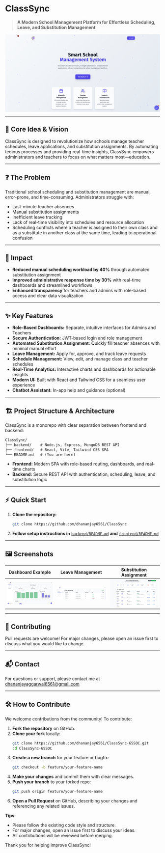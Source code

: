 # ClassSync

> **A Modern School Management Platform for Effortless Scheduling, Leave, and Substitution Management**

<p align="center">
  <img src="screenshots/landingpage.png" alt="Landing Page" style="max-width: 100%; display: block; margin: 0 auto;" />
</p>

---

## 🌟 Core Idea & Vision
ClassSync is designed to revolutionize how schools manage teacher schedules, leave applications, and substitution assignments. By automating tedious processes and providing real-time insights, ClassSync empowers administrators and teachers to focus on what matters most—education.

---

## ❓ The Problem
Traditional school scheduling and substitution management are manual, error-prone, and time-consuming. Administrators struggle with:
- Last-minute teacher absences
- Manual substitution assignments
- Inefficient leave tracking
- Lack of real-time visibility into schedules and resource allocation
- Scheduling conflicts where a teacher is assigned to their own class and as a substitute in another class at the same time, leading to operational confusion

---

## 🚀 Impact
- **Reduced manual scheduling workload by 40%** through automated substitution assignment
- **Improved administrative response time by 30%** with real-time dashboards and streamlined workflows
- **Enhanced transparency** for teachers and admins with role-based access and clear data visualization

---

## ✨ Key Features
- **Role-Based Dashboards:** Separate, intuitive interfaces for Admins and Teachers
- **Secure Authentication:** JWT-based login and role management
- **Automated Substitution Assignment:** Quickly fill teacher absences with minimal manual effort
- **Leave Management:** Apply for, approve, and track leave requests
- **Schedule Management:** View, edit, and manage class and teacher schedules
- **Real-Time Analytics:** Interactive charts and dashboards for actionable insights
- **Modern UI:** Built with React and Tailwind CSS for a seamless user experience
- **Chatbot Assistant:** In-app help and guidance (optional)

---

## 🏗️ Project Structure & Architecture
ClassSync is a monorepo with clear separation between frontend and backend:

```
ClassSync/
├── backend/    # Node.js, Express, MongoDB REST API
├── frontend/   # React, Vite, Tailwind CSS SPA
└── README.md   # (You are here)
```
- **Frontend:** Modern SPA with role-based routing, dashboards, and real-time charts
- **Backend:** Secure REST API with authentication, scheduling, leave, and substitution logic

---

## ⚡ Quick Start
1. **Clone the repository:**
   ```bash
   git clone https://github.com/dhananjay6561/ClassSync
   ```
2. **Follow setup instructions in** [`backend/README.md`](./backend/README.md) **and** [`frontend/README.md`](./frontend/README.md)

---

## 🖼️ Screenshots

| Dashboard Example | Leave Management | Substitution Assignment |
|-------------------|------------------|------------------------|
|![Dashboard](screenshots/dashboard.png) | ![Leave](screenshots/leave.png) | ![Substitution](screenshots/substitution.png) |

---

## 🤝 Contributing
Pull requests are welcome! For major changes, please open an issue first to discuss what you would like to change.

---

## 📬 Contact
For questions or support, please contact me at dhananjayaggarwal6561@gmail.com 

---

## 🛠️ How to Contribute
We welcome contributions from the community! To contribute:

1. **Fork the repository** on GitHub.
2. **Clone your fork** locally:
   ```bash
   git clone https://github.com/dhananjay6561/ClassSync-GSSOC.git
   cd ClassSync-GSSOC
   ```
3. **Create a new branch** for your feature or bugfix:
   ```bash
   git checkout -b feature/your-feature-name
   ```
4. **Make your changes** and commit them with clear messages.
5. **Push your branch** to your forked repo:
   ```bash
   git push origin feature/your-feature-name
   ```
6. **Open a Pull Request** on GitHub, describing your changes and referencing any related issues.

**Tips:**
- Please follow the existing code style and structure.
- For major changes, open an issue first to discuss your ideas.
- All contributions will be reviewed before merging.

Thank you for helping improve ClassSync! 